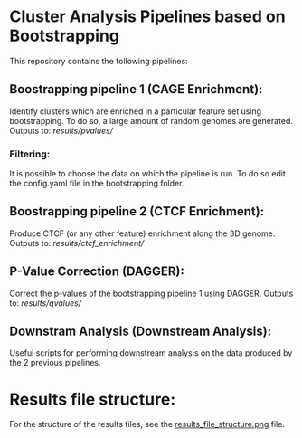 # Cluster Analysis Pipelines based on Bootstrapping
This repository contains the following pipelines:
## Boostrapping pipeline 1 (CAGE Enrichment):
Identify clusters which are enriched in a particular feature set using bootstrapping. To do so, a large amount of random genomes are generated.
Outputs to: _results/pvalues/_

### Filtering:
It is possible to choose the data on which the pipeline is run. To do so edit the config.yaml file in the bootstrapping folder. 

## Boostrapping pipeline 2 (CTCF Enrichment):
Produce CTCF (or any other feature) enrichment along the 3D genome.
Outputs to: _results/ctcf_enrichment/_
## P-Value Correction (DAGGER):
Correct the p-values of the bootstrapping pipeline 1 using DAGGER.
Outputs to: _results/qvalues/_
## Downstram Analysis (Downstream Analysis):
Useful scripts for performing downstream analysis on the data produced by the 2 previous pipelines.

# Results file structure:
For the structure of the results files, see the [results_file_structure.png](results_file_structure.png) file.
